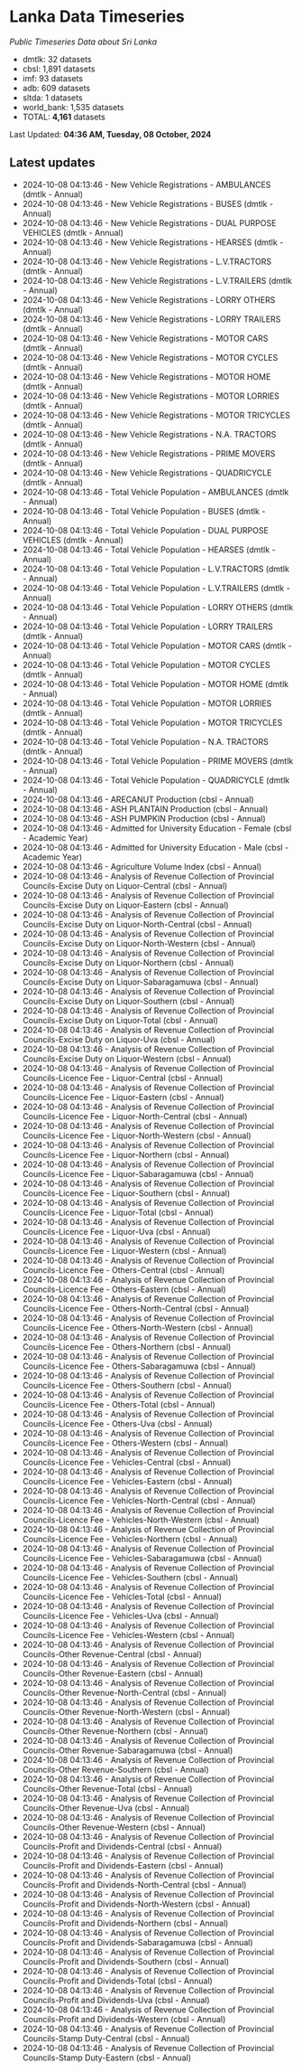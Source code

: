 # Lanka Data Timeseries
*Public Timeseries Data about Sri Lanka*

* dmtlk: 32 datasets
* cbsl: 1,891 datasets
* imf: 93 datasets
* adb: 609 datasets
* sltda: 1 datasets
* world_bank: 1,535 datasets
* TOTAL: **4,161** datasets

Last Updated: **04:36 AM, Tuesday, 08 October, 2024**

## Latest updates

* 2024-10-08 04:13:46 - New Vehicle Registrations - AMBULANCES (dmtlk - Annual)
* 2024-10-08 04:13:46 - New Vehicle Registrations - BUSES (dmtlk - Annual)
* 2024-10-08 04:13:46 - New Vehicle Registrations - DUAL PURPOSE VEHICLES (dmtlk - Annual)
* 2024-10-08 04:13:46 - New Vehicle Registrations - HEARSES (dmtlk - Annual)
* 2024-10-08 04:13:46 - New Vehicle Registrations - L.V.TRACTORS (dmtlk - Annual)
* 2024-10-08 04:13:46 - New Vehicle Registrations - L.V.TRAILERS (dmtlk - Annual)
* 2024-10-08 04:13:46 - New Vehicle Registrations - LORRY OTHERS (dmtlk - Annual)
* 2024-10-08 04:13:46 - New Vehicle Registrations - LORRY TRAILERS (dmtlk - Annual)
* 2024-10-08 04:13:46 - New Vehicle Registrations - MOTOR CARS (dmtlk - Annual)
* 2024-10-08 04:13:46 - New Vehicle Registrations - MOTOR CYCLES (dmtlk - Annual)
* 2024-10-08 04:13:46 - New Vehicle Registrations - MOTOR HOME (dmtlk - Annual)
* 2024-10-08 04:13:46 - New Vehicle Registrations - MOTOR LORRIES (dmtlk - Annual)
* 2024-10-08 04:13:46 - New Vehicle Registrations - MOTOR TRICYCLES (dmtlk - Annual)
* 2024-10-08 04:13:46 - New Vehicle Registrations - N.A. TRACTORS (dmtlk - Annual)
* 2024-10-08 04:13:46 - New Vehicle Registrations - PRIME MOVERS (dmtlk - Annual)
* 2024-10-08 04:13:46 - New Vehicle Registrations - QUADRICYCLE (dmtlk - Annual)
* 2024-10-08 04:13:46 - Total Vehicle Population - AMBULANCES (dmtlk - Annual)
* 2024-10-08 04:13:46 - Total Vehicle Population - BUSES (dmtlk - Annual)
* 2024-10-08 04:13:46 - Total Vehicle Population - DUAL PURPOSE VEHICLES (dmtlk - Annual)
* 2024-10-08 04:13:46 - Total Vehicle Population - HEARSES (dmtlk - Annual)
* 2024-10-08 04:13:46 - Total Vehicle Population - L.V.TRACTORS (dmtlk - Annual)
* 2024-10-08 04:13:46 - Total Vehicle Population - L.V.TRAILERS (dmtlk - Annual)
* 2024-10-08 04:13:46 - Total Vehicle Population - LORRY OTHERS (dmtlk - Annual)
* 2024-10-08 04:13:46 - Total Vehicle Population - LORRY TRAILERS (dmtlk - Annual)
* 2024-10-08 04:13:46 - Total Vehicle Population - MOTOR CARS (dmtlk - Annual)
* 2024-10-08 04:13:46 - Total Vehicle Population - MOTOR CYCLES (dmtlk - Annual)
* 2024-10-08 04:13:46 - Total Vehicle Population - MOTOR HOME (dmtlk - Annual)
* 2024-10-08 04:13:46 - Total Vehicle Population - MOTOR LORRIES (dmtlk - Annual)
* 2024-10-08 04:13:46 - Total Vehicle Population - MOTOR TRICYCLES (dmtlk - Annual)
* 2024-10-08 04:13:46 - Total Vehicle Population - N.A. TRACTORS (dmtlk - Annual)
* 2024-10-08 04:13:46 - Total Vehicle Population - PRIME MOVERS (dmtlk - Annual)
* 2024-10-08 04:13:46 - Total Vehicle Population - QUADRICYCLE (dmtlk - Annual)
* 2024-10-08 04:13:46 - ARECANUT Production (cbsl - Annual)
* 2024-10-08 04:13:46 - ASH PLANTAIN Production (cbsl - Annual)
* 2024-10-08 04:13:46 - ASH PUMPKIN Production (cbsl - Annual)
* 2024-10-08 04:13:46 - Admitted for University Education - Female (cbsl - Academic Year)
* 2024-10-08 04:13:46 - Admitted for University Education - Male (cbsl - Academic Year)
* 2024-10-08 04:13:46 - Agriculture Volume Index (cbsl - Annual)
* 2024-10-08 04:13:46 - Analysis of Revenue Collection of Provincial Councils-Excise Duty on Liquor-Central (cbsl - Annual)
* 2024-10-08 04:13:46 - Analysis of Revenue Collection of Provincial Councils-Excise Duty on Liquor-Eastern (cbsl - Annual)
* 2024-10-08 04:13:46 - Analysis of Revenue Collection of Provincial Councils-Excise Duty on Liquor-North-Central (cbsl - Annual)
* 2024-10-08 04:13:46 - Analysis of Revenue Collection of Provincial Councils-Excise Duty on Liquor-North-Western (cbsl - Annual)
* 2024-10-08 04:13:46 - Analysis of Revenue Collection of Provincial Councils-Excise Duty on Liquor-Northern (cbsl - Annual)
* 2024-10-08 04:13:46 - Analysis of Revenue Collection of Provincial Councils-Excise Duty on Liquor-Sabaragamuwa (cbsl - Annual)
* 2024-10-08 04:13:46 - Analysis of Revenue Collection of Provincial Councils-Excise Duty on Liquor-Southern (cbsl - Annual)
* 2024-10-08 04:13:46 - Analysis of Revenue Collection of Provincial Councils-Excise Duty on Liquor-Total (cbsl - Annual)
* 2024-10-08 04:13:46 - Analysis of Revenue Collection of Provincial Councils-Excise Duty on Liquor-Uva (cbsl - Annual)
* 2024-10-08 04:13:46 - Analysis of Revenue Collection of Provincial Councils-Excise Duty on Liquor-Western (cbsl - Annual)
* 2024-10-08 04:13:46 - Analysis of Revenue Collection of Provincial Councils-Licence Fee - Liquor-Central (cbsl - Annual)
* 2024-10-08 04:13:46 - Analysis of Revenue Collection of Provincial Councils-Licence Fee - Liquor-Eastern (cbsl - Annual)
* 2024-10-08 04:13:46 - Analysis of Revenue Collection of Provincial Councils-Licence Fee - Liquor-North-Central (cbsl - Annual)
* 2024-10-08 04:13:46 - Analysis of Revenue Collection of Provincial Councils-Licence Fee - Liquor-North-Western (cbsl - Annual)
* 2024-10-08 04:13:46 - Analysis of Revenue Collection of Provincial Councils-Licence Fee - Liquor-Northern (cbsl - Annual)
* 2024-10-08 04:13:46 - Analysis of Revenue Collection of Provincial Councils-Licence Fee - Liquor-Sabaragamuwa (cbsl - Annual)
* 2024-10-08 04:13:46 - Analysis of Revenue Collection of Provincial Councils-Licence Fee - Liquor-Southern (cbsl - Annual)
* 2024-10-08 04:13:46 - Analysis of Revenue Collection of Provincial Councils-Licence Fee - Liquor-Total (cbsl - Annual)
* 2024-10-08 04:13:46 - Analysis of Revenue Collection of Provincial Councils-Licence Fee - Liquor-Uva (cbsl - Annual)
* 2024-10-08 04:13:46 - Analysis of Revenue Collection of Provincial Councils-Licence Fee - Liquor-Western (cbsl - Annual)
* 2024-10-08 04:13:46 - Analysis of Revenue Collection of Provincial Councils-Licence Fee - Others-Central (cbsl - Annual)
* 2024-10-08 04:13:46 - Analysis of Revenue Collection of Provincial Councils-Licence Fee - Others-Eastern (cbsl - Annual)
* 2024-10-08 04:13:46 - Analysis of Revenue Collection of Provincial Councils-Licence Fee - Others-North-Central (cbsl - Annual)
* 2024-10-08 04:13:46 - Analysis of Revenue Collection of Provincial Councils-Licence Fee - Others-North-Western (cbsl - Annual)
* 2024-10-08 04:13:46 - Analysis of Revenue Collection of Provincial Councils-Licence Fee - Others-Northern (cbsl - Annual)
* 2024-10-08 04:13:46 - Analysis of Revenue Collection of Provincial Councils-Licence Fee - Others-Sabaragamuwa (cbsl - Annual)
* 2024-10-08 04:13:46 - Analysis of Revenue Collection of Provincial Councils-Licence Fee - Others-Southern (cbsl - Annual)
* 2024-10-08 04:13:46 - Analysis of Revenue Collection of Provincial Councils-Licence Fee - Others-Total (cbsl - Annual)
* 2024-10-08 04:13:46 - Analysis of Revenue Collection of Provincial Councils-Licence Fee - Others-Uva (cbsl - Annual)
* 2024-10-08 04:13:46 - Analysis of Revenue Collection of Provincial Councils-Licence Fee - Others-Western (cbsl - Annual)
* 2024-10-08 04:13:46 - Analysis of Revenue Collection of Provincial Councils-Licence Fee - Vehicles-Central (cbsl - Annual)
* 2024-10-08 04:13:46 - Analysis of Revenue Collection of Provincial Councils-Licence Fee - Vehicles-Eastern (cbsl - Annual)
* 2024-10-08 04:13:46 - Analysis of Revenue Collection of Provincial Councils-Licence Fee - Vehicles-North-Central (cbsl - Annual)
* 2024-10-08 04:13:46 - Analysis of Revenue Collection of Provincial Councils-Licence Fee - Vehicles-North-Western (cbsl - Annual)
* 2024-10-08 04:13:46 - Analysis of Revenue Collection of Provincial Councils-Licence Fee - Vehicles-Northern (cbsl - Annual)
* 2024-10-08 04:13:46 - Analysis of Revenue Collection of Provincial Councils-Licence Fee - Vehicles-Sabaragamuwa (cbsl - Annual)
* 2024-10-08 04:13:46 - Analysis of Revenue Collection of Provincial Councils-Licence Fee - Vehicles-Southern (cbsl - Annual)
* 2024-10-08 04:13:46 - Analysis of Revenue Collection of Provincial Councils-Licence Fee - Vehicles-Total (cbsl - Annual)
* 2024-10-08 04:13:46 - Analysis of Revenue Collection of Provincial Councils-Licence Fee - Vehicles-Uva (cbsl - Annual)
* 2024-10-08 04:13:46 - Analysis of Revenue Collection of Provincial Councils-Licence Fee - Vehicles-Western (cbsl - Annual)
* 2024-10-08 04:13:46 - Analysis of Revenue Collection of Provincial Councils-Other Revenue-Central (cbsl - Annual)
* 2024-10-08 04:13:46 - Analysis of Revenue Collection of Provincial Councils-Other Revenue-Eastern (cbsl - Annual)
* 2024-10-08 04:13:46 - Analysis of Revenue Collection of Provincial Councils-Other Revenue-North-Central (cbsl - Annual)
* 2024-10-08 04:13:46 - Analysis of Revenue Collection of Provincial Councils-Other Revenue-North-Western (cbsl - Annual)
* 2024-10-08 04:13:46 - Analysis of Revenue Collection of Provincial Councils-Other Revenue-Northern (cbsl - Annual)
* 2024-10-08 04:13:46 - Analysis of Revenue Collection of Provincial Councils-Other Revenue-Sabaragamuwa (cbsl - Annual)
* 2024-10-08 04:13:46 - Analysis of Revenue Collection of Provincial Councils-Other Revenue-Southern (cbsl - Annual)
* 2024-10-08 04:13:46 - Analysis of Revenue Collection of Provincial Councils-Other Revenue-Total (cbsl - Annual)
* 2024-10-08 04:13:46 - Analysis of Revenue Collection of Provincial Councils-Other Revenue-Uva (cbsl - Annual)
* 2024-10-08 04:13:46 - Analysis of Revenue Collection of Provincial Councils-Other Revenue-Western (cbsl - Annual)
* 2024-10-08 04:13:46 - Analysis of Revenue Collection of Provincial Councils-Profit and Dividends-Central (cbsl - Annual)
* 2024-10-08 04:13:46 - Analysis of Revenue Collection of Provincial Councils-Profit and Dividends-Eastern (cbsl - Annual)
* 2024-10-08 04:13:46 - Analysis of Revenue Collection of Provincial Councils-Profit and Dividends-North-Central (cbsl - Annual)
* 2024-10-08 04:13:46 - Analysis of Revenue Collection of Provincial Councils-Profit and Dividends-North-Western (cbsl - Annual)
* 2024-10-08 04:13:46 - Analysis of Revenue Collection of Provincial Councils-Profit and Dividends-Northern (cbsl - Annual)
* 2024-10-08 04:13:46 - Analysis of Revenue Collection of Provincial Councils-Profit and Dividends-Sabaragamuwa (cbsl - Annual)
* 2024-10-08 04:13:46 - Analysis of Revenue Collection of Provincial Councils-Profit and Dividends-Southern (cbsl - Annual)
* 2024-10-08 04:13:46 - Analysis of Revenue Collection of Provincial Councils-Profit and Dividends-Total (cbsl - Annual)
* 2024-10-08 04:13:46 - Analysis of Revenue Collection of Provincial Councils-Profit and Dividends-Uva (cbsl - Annual)
* 2024-10-08 04:13:46 - Analysis of Revenue Collection of Provincial Councils-Profit and Dividends-Western (cbsl - Annual)
* 2024-10-08 04:13:46 - Analysis of Revenue Collection of Provincial Councils-Stamp Duty-Central (cbsl - Annual)
* 2024-10-08 04:13:46 - Analysis of Revenue Collection of Provincial Councils-Stamp Duty-Eastern (cbsl - Annual)